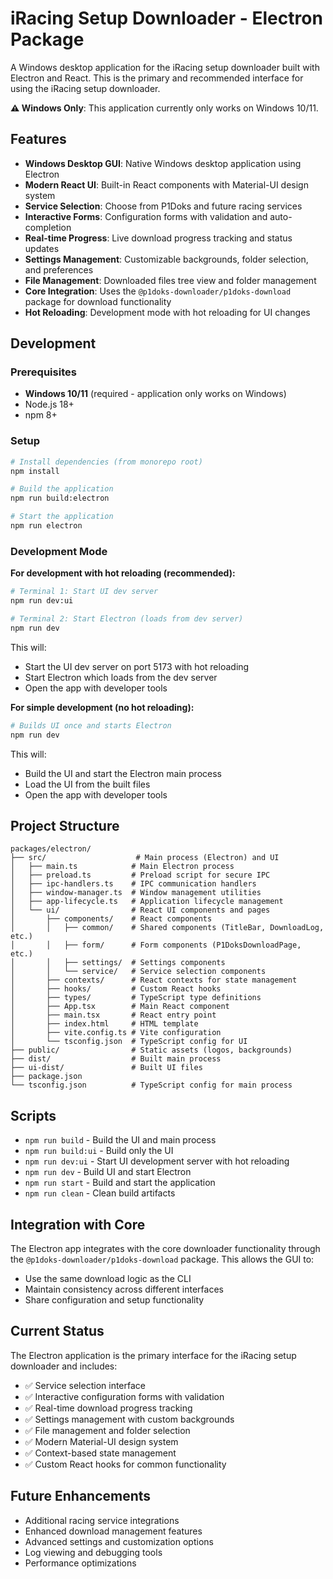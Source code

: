 # iRacing Setup Downloader - Electron Package

A Windows desktop application for the iRacing setup downloader built with Electron and React. This is the primary and recommended interface for using the iRacing setup downloader.

**⚠️ Windows Only**: This application currently only works on Windows 10/11.

## Features

- **Windows Desktop GUI**: Native Windows desktop application using Electron
- **Modern React UI**: Built-in React components with Material-UI design system
- **Service Selection**: Choose from P1Doks and future racing services
- **Interactive Forms**: Configuration forms with validation and auto-completion
- **Real-time Progress**: Live download progress tracking and status updates
- **Settings Management**: Customizable backgrounds, folder selection, and preferences
- **File Management**: Downloaded files tree view and folder management
- **Core Integration**: Uses the `@p1doks-downloader/p1doks-download` package for download functionality
- **Hot Reloading**: Development mode with hot reloading for UI changes

## Development

### Prerequisites

- **Windows 10/11** (required - application only works on Windows)
- Node.js 18+
- npm 8+

### Setup

```bash
# Install dependencies (from monorepo root)
npm install

# Build the application
npm run build:electron

# Start the application
npm run electron
```

### Development Mode

**For development with hot reloading (recommended):**

```bash
# Terminal 1: Start UI dev server
npm run dev:ui

# Terminal 2: Start Electron (loads from dev server)
npm run dev
```

This will:
- Start the UI dev server on port 5173 with hot reloading
- Start Electron which loads from the dev server
- Open the app with developer tools

**For simple development (no hot reloading):**

```bash
# Builds UI once and starts Electron
npm run dev
```

This will:
- Build the UI and start the Electron main process
- Load the UI from the built files
- Open the app with developer tools

## Project Structure

```
packages/electron/
├── src/                    # Main process (Electron) and UI
│   ├── main.ts            # Main Electron process
│   ├── preload.ts         # Preload script for secure IPC
│   ├── ipc-handlers.ts    # IPC communication handlers
│   ├── window-manager.ts  # Window management utilities
│   ├── app-lifecycle.ts   # Application lifecycle management
│   └── ui/                # React UI components and pages
│       ├── components/    # React components
│       │   ├── common/    # Shared components (TitleBar, DownloadLog, etc.)
│       │   ├── form/      # Form components (P1DoksDownloadPage, etc.)
│       │   ├── settings/  # Settings components
│       │   └── service/   # Service selection components
│       ├── contexts/      # React contexts for state management
│       ├── hooks/         # Custom React hooks
│       ├── types/         # TypeScript type definitions
│       ├── App.tsx        # Main React component
│       ├── main.tsx       # React entry point
│       ├── index.html     # HTML template
│       ├── vite.config.ts # Vite configuration
│       └── tsconfig.json  # TypeScript config for UI
├── public/                # Static assets (logos, backgrounds)
├── dist/                  # Built main process
├── ui-dist/               # Built UI files
├── package.json
└── tsconfig.json          # TypeScript config for main process
```

## Scripts

- `npm run build` - Build the UI and main process
- `npm run build:ui` - Build only the UI
- `npm run dev:ui` - Start UI development server with hot reloading
- `npm run dev` - Build UI and start Electron
- `npm run start` - Build and start the application
- `npm run clean` - Clean build artifacts

## Integration with Core

The Electron app integrates with the core downloader functionality through the `@p1doks-downloader/p1doks-download` package. This allows the GUI to:

- Use the same download logic as the CLI
- Maintain consistency across different interfaces
- Share configuration and setup functionality

## Current Status

The Electron application is the primary interface for the iRacing setup downloader and includes:

- ✅ Service selection interface
- ✅ Interactive configuration forms with validation
- ✅ Real-time download progress tracking
- ✅ Settings management with custom backgrounds
- ✅ File management and folder selection
- ✅ Modern Material-UI design system
- ✅ Context-based state management
- ✅ Custom React hooks for common functionality

## Future Enhancements

- Additional racing service integrations
- Enhanced download management features
- Advanced settings and customization options
- Log viewing and debugging tools
- Performance optimizations
